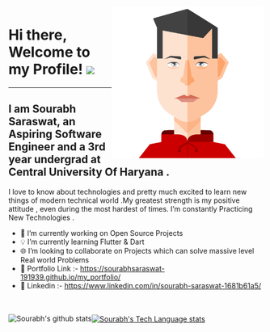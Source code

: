 <img src="https://github.com/SourabhSaraswat-191939/SourabhSaraswat-191939/blob/26343b0bbdc526a4e6a3844733ebebeade9f1c1e/sourabh_avatar.png" align="right" width="300">

# Hi there, Welcome to my Profile!  <img src="https://raw.githubusercontent.com/MartinHeinz/MartinHeinz/master/wave.gif" width="30px"/>

<!--
**SourabhSaraswat-191939/SourabhSaraswat-191939** is a ✨ _special_ ✨ repository because its `README.md` (this file) appears on your GitHub profile.

Here are some ideas to get you started:
-->
<hr />

## I am Sourabh Saraswat, an Aspiring Software Engineer and a 3rd year undergrad at Central University Of Haryana . 
I love to know about technologies and pretty much excited to learn new things of modern technical world .My greatest strength is my positive attitude , even during the most hardest of times.
I’m constantly Practicing New Technologies .

- 🔭 I’m currently working on Open Source Projects
- 💡 I’m currently learning Flutter & Dart
- 🌐 I’m looking to collaborate on Projects which can solve massive level Real world Problems
- 🔗 Portfolio Link :- https://sourabhsaraswat-191939.github.io/my_portfolio/
- 📱 Linkedin :- https://www.linkedin.com/in/sourabh-saraswat-1681b61a5/

<!-- - 🤔 I’m looking for help with 
- 💬 Ask me about ... -->

<br><br>
<a href="https://github.com/SourabhSaraswat-191939/SourabhSaraswat-191939">
  <img align="left" src="https://github-readme-stats.anuraghazra1.vercel.app/api?username=SourabhSaraswat-191939&show_icons=true&include_all_commits=true&theme=material-palenight" alt="Sourabh's github stats" />
</a>
<a href="https://github.com/SourabhSaraswat-191939/SourabhSaraswat-191939">
  <img align="center" src="https://github-readme-stats.anuraghazra1.vercel.app/api/top-langs/?username=SourabhSaraswat-191939&layout=compact&theme=material-palenight" alt="Sourabh's Tech Language stats" />
</a>
